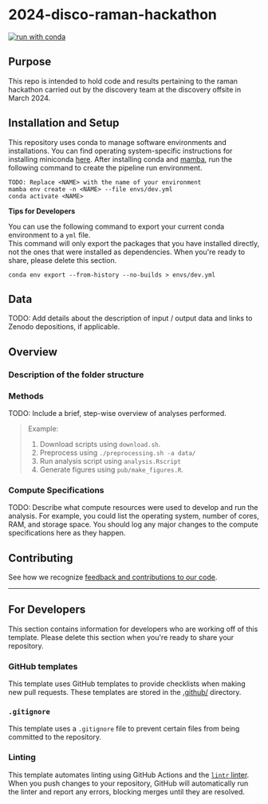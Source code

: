 # 2024-disco-raman-hackathon

[![run with conda](http://img.shields.io/badge/run%20with-conda-3EB049?labelColor=000000&logo=anaconda)](https://docs.conda.io/projects/miniconda/en/latest/)

## Purpose

This repo is intended to hold code and results pertaining to the raman hackathon carried out by the discovery team at the discovery offsite
in March 2024.

## Installation and Setup

This repository uses conda to manage software environments and installations. You can find operating system-specific instructions for installing miniconda [here](https://docs.conda.io/projects/miniconda/en/latest/). After installing conda and [mamba](https://mamba.readthedocs.io/en/latest/), run the following command to create the pipeline run environment.

```{bash}
TODO: Replace <NAME> with the name of your environment
mamba env create -n <NAME> --file envs/dev.yml
conda activate <NAME>
```

**Tips for Developers**

You can use the following command to export your current conda environment to a `yml` file.  
This command will only export the packages that you have installed directly, not the ones that were installed as dependencies. When you're ready to share, please delete this section.

```{bash}
conda env export --from-history --no-builds > envs/dev.yml
```

## Data

TODO: Add details about the description of input / output data and links to Zenodo depositions, if applicable.

## Overview

### Description of the folder structure

### Methods

TODO: Include a brief, step-wise overview of analyses performed.

> Example:
>
> 1. Download scripts using `download.sh`.
> 2. Preprocess using `./preprocessing.sh -a data/`
> 3. Run analysis script using `analysis.Rscript`
> 4. Generate figures using `pub/make_figures.R`.

### Compute Specifications

TODO: Describe what compute resources were used to develop and run the analysis. For example, you could list the operating system, number of cores, RAM, and storage space. You should log any major changes to the compute specifications here as they happen.

## Contributing

See how we recognize [feedback and contributions to our code](https://github.com/Arcadia-Science/arcadia-software-handbook/blob/main/guides-and-standards/guide-credit-for-contributions.md).

---
## For Developers

This section contains information for developers who are working off of this template. Please delete this section when you're ready to share your repository.

### GitHub templates
This template uses GitHub templates to provide checklists when making new pull requests. These templates are stored in the [.github/](./.github/) directory.

### `.gitignore`
This template uses a `.gitignore` file to prevent certain files from being committed to the repository.

### Linting
This template automates linting using GitHub Actions and the [`lintr` linter](https://cran.r-project.org/web/packages/lintr/vignettes/lintr.html). When you push changes to your repository, GitHub will automatically run the linter and report any errors, blocking merges until they are resolved. 
